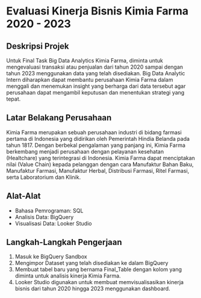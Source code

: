 # Evaluasi Kinerja Bisnis Kimia Farma 2020 - 2023

## Deskripsi Projek
Untuk Final Task Big Data Analytics Kimia Farma, diminta untuk mengevaluasi transaksi atau penjualan dari tahun 2020 sampai dengan tahun 2023 menggunakan data yang telah disediakan. Big Data Analytic Intern diharapkan dapat membantu perusahaan Kimia Farma dalam menggali dan menemukan insight yang berharga dari data tersebut agar perusahaan dapat mengambil keputusan dan menentukan strategi yang tepat. 

## Latar Belakang Perusahaan
Kimia Farma merupakan sebuah perusahaan industri di bidang farmasi pertama di Indonesia yang didirikan oleh Pemerintah Hindia Belanda pada tahun 1817. Dengan berbekal pengalaman yang panjang ini, Kimia Farma berkembang menjadi perusahaan dengan pelayanan kesehatan (Healtchare) yang terintegrasi di Indonesia. Kimia Farma dapat menciptakan nilai (Value Chain) kepada pelanggan dengan cara Manufaktur Bahan Baku, Manufaktur Farmasi, Manufaktur Herbal, Distribusi Farmasi, Ritel Farmasi, serta Laboratorium dan Klinik.

## Alat-Alat
- Bahasa Pemrograman: SQL
- Analisis Data: BigQuery
- Visualisasi Data: Looker Studio

## Langkah-Langkah Pengerjaan
1. Masuk ke BigQuery Sandbox
2. Mengimpor Dataset yang telah disediakan ke dalam BigQuery
3. Membuat tabel baru yang bernama Final_Table dengan kolom yang diminta untuk analisis kinerja Kimia Farma.
4. Looker Studio digunakan untuk membuat memvisualisasikan kinerja bisnis dari tahun 2020 hingga 2023 menggunakan dashboard.
